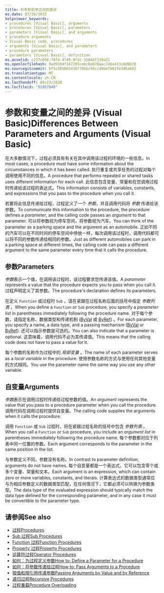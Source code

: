 ```yaml
---
title: 形参和实参之间的差异
ms.date: 07/20/2015
helpviewer_keywords:
- procedures [Visual Basic], arguments
- procedures [Visual Basic], parameters
- parameters [Visual Basic], and arguments
- procedure arguments
- Visual Basic code, procedures
- arguments [Visual Basic], and parameters
- procedure parameters
- parameters [Visual Basic], definition
ms.assetid: c237c056-74f4-4749-9f2c-15864f139a31
ms.openlocfilehash: 0ad9104f347205cebc6e078aac246a413c0d9b78
ms.sourcegitcommit: bf5c5850654187705bc94cc40ebfb62fe346ab02
ms.translationtype: MT
ms.contentlocale: zh-CN
ms.lasthandoff: 09/23/2020
ms.locfileid: "91057840"
---
```

# <a name="differences-between-parameters-and-arguments-visual-basic"></a><span data-ttu-id="bd360-102">参数和变量之间的差异 (Visual Basic)</span><span class="sxs-lookup"><span data-stu-id="bd360-102">Differences Between Parameters and Arguments (Visual Basic)</span></span>

<span data-ttu-id="bd360-103">在大多数情况下，过程必须具有有关在其中调用该过程的环境的一些信息。</span><span class="sxs-lookup"><span data-stu-id="bd360-103">In most cases, a procedure must have some information about the circumstances in which it has been called.</span></span> <span data-ttu-id="bd360-104">执行重复或共享任务的过程对每个调用使用不同的信息。</span><span class="sxs-lookup"><span data-stu-id="bd360-104">A procedure that performs repeated or shared tasks uses different information for each call.</span></span> <span data-ttu-id="bd360-105">此信息包含变量、常量和在您调用过程时传递给该过程的表达式。</span><span class="sxs-lookup"><span data-stu-id="bd360-105">This information consists of variables, constants, and expressions that you pass to the procedure when you call it.</span></span>  
  
 <span data-ttu-id="bd360-106">若要将此信息传递给过程，过程定义了一个 *参数*，并且调用代码将 *参数* 传递给该参数。</span><span class="sxs-lookup"><span data-stu-id="bd360-106">To communicate this information to the procedure, the procedure defines a *parameter*, and the calling code passes an *argument* to that parameter.</span></span> <span data-ttu-id="bd360-107">可以将参数视为停车空间，将参数视为汽车。</span><span class="sxs-lookup"><span data-stu-id="bd360-107">You can think of the parameter as a parking space and the argument as an automobile.</span></span> <span data-ttu-id="bd360-108">正如不同的汽车可以在不同时间的停车空间中停放一样，每次调用该过程时，调用代码都可以将不同的参数传递给相同的参数。</span><span class="sxs-lookup"><span data-stu-id="bd360-108">Just as different automobiles can park in a parking space at different times, the calling code can pass a different argument to the same parameter every time that it calls the procedure.</span></span>  
  
## <a name="parameters"></a><span data-ttu-id="bd360-109">参数</span><span class="sxs-lookup"><span data-stu-id="bd360-109">Parameters</span></span>  

 <span data-ttu-id="bd360-110">*参数*表示一个值，在调用该过程时，该过程要求您传递该值。</span><span class="sxs-lookup"><span data-stu-id="bd360-110">A *parameter* represents a value that the procedure expects you to pass when you call it.</span></span> <span data-ttu-id="bd360-111">过程声明定义了其参数。</span><span class="sxs-lookup"><span data-stu-id="bd360-111">The procedure's declaration defines its parameters.</span></span>  
  
 <span data-ttu-id="bd360-112">在定义 `Function` 或过程时 `Sub` ，请在紧跟在过程名称后面的括号中指定 *参数列表* 。</span><span class="sxs-lookup"><span data-stu-id="bd360-112">When you define a `Function` or `Sub` procedure, you specify a *parameter list* in parentheses immediately following the procedure name.</span></span> <span data-ttu-id="bd360-113">对于每个参数，请指定名称、数据类型和传递机制 ([ByVal](../../../language-reference/modifiers/byval.md) 或 [ByRef](../../../language-reference/modifiers/byref.md)) 。</span><span class="sxs-lookup"><span data-stu-id="bd360-113">For each parameter, you specify a name, a data type, and a passing mechanism ([ByVal](../../../language-reference/modifiers/byval.md) or [ByRef](../../../language-reference/modifiers/byref.md)).</span></span> <span data-ttu-id="bd360-114">还可以指示参数是可选的。</span><span class="sxs-lookup"><span data-stu-id="bd360-114">You can also indicate that a parameter is optional.</span></span> <span data-ttu-id="bd360-115">这意味着，调用代码不必为其传递值。</span><span class="sxs-lookup"><span data-stu-id="bd360-115">This means that the calling code does not have to pass a value for it.</span></span>  
  
 <span data-ttu-id="bd360-116">每个参数的名称作为过程中的 *局部变量* 。</span><span class="sxs-lookup"><span data-stu-id="bd360-116">The name of each parameter serves as a *local variable* in the procedure.</span></span> <span data-ttu-id="bd360-117">使用参数名称的方式与使用任何其他变量的方式相同。</span><span class="sxs-lookup"><span data-stu-id="bd360-117">You use the parameter name the same way you use any other variable.</span></span>  
  
## <a name="arguments"></a><span data-ttu-id="bd360-118">自变量</span><span class="sxs-lookup"><span data-stu-id="bd360-118">Arguments</span></span>  

 <span data-ttu-id="bd360-119">*参数*表示在调用过程时传递给过程参数的值。</span><span class="sxs-lookup"><span data-stu-id="bd360-119">An *argument* represents the value that you pass to a procedure parameter when you call the procedure.</span></span> <span data-ttu-id="bd360-120">调用代码在调用过程时提供自变量。</span><span class="sxs-lookup"><span data-stu-id="bd360-120">The calling code supplies the arguments when it calls the procedure.</span></span>  
  
 <span data-ttu-id="bd360-121">调用 `Function` 或 `Sub` 过程时，将在紧跟过程名称的括号中包含 *参数列表* 。</span><span class="sxs-lookup"><span data-stu-id="bd360-121">When you call a `Function` or `Sub` procedure, you include an *argument list* in parentheses immediately following the procedure name.</span></span> <span data-ttu-id="bd360-122">每个参数都对应于列表中同一位置的参数。</span><span class="sxs-lookup"><span data-stu-id="bd360-122">Each argument corresponds to the parameter in the same position in the list.</span></span>  
  
 <span data-ttu-id="bd360-123">与参数定义不同，参数没有名称。</span><span class="sxs-lookup"><span data-stu-id="bd360-123">In contrast to parameter definition, arguments do not have names.</span></span> <span data-ttu-id="bd360-124">每个自变量都是一个表达式，它可以包含零个或多个变量、常量和文本。</span><span class="sxs-lookup"><span data-stu-id="bd360-124">Each argument is an expression, which can contain zero or more variables, constants, and literals.</span></span> <span data-ttu-id="bd360-125">计算表达式的数据类型通常应与为相应参数定义的数据类型匹配，在任何情况下，它都必须可以转换为参数类型。</span><span class="sxs-lookup"><span data-stu-id="bd360-125">The data type of the evaluated expression should typically match the data type defined for the corresponding parameter, and in any case it must be convertible to the parameter type.</span></span>  
  
## <a name="see-also"></a><span data-ttu-id="bd360-126">请参阅</span><span class="sxs-lookup"><span data-stu-id="bd360-126">See also</span></span>

- [<span data-ttu-id="bd360-127">过程</span><span class="sxs-lookup"><span data-stu-id="bd360-127">Procedures</span></span>](./index.md)
- [<span data-ttu-id="bd360-128">Sub 过程</span><span class="sxs-lookup"><span data-stu-id="bd360-128">Sub Procedures</span></span>](./sub-procedures.md)
- [<span data-ttu-id="bd360-129">Function 过程</span><span class="sxs-lookup"><span data-stu-id="bd360-129">Function Procedures</span></span>](./function-procedures.md)
- [<span data-ttu-id="bd360-130">Property 过程</span><span class="sxs-lookup"><span data-stu-id="bd360-130">Property Procedures</span></span>](./property-procedures.md)
- [<span data-ttu-id="bd360-131">运算符过程</span><span class="sxs-lookup"><span data-stu-id="bd360-131">Operator Procedures</span></span>](./operator-procedures.md)
- [<span data-ttu-id="bd360-132">如何：为过程定义参数</span><span class="sxs-lookup"><span data-stu-id="bd360-132">How to: Define a Parameter for a Procedure</span></span>](./how-to-define-a-parameter-for-a-procedure.md)
- [<span data-ttu-id="bd360-133">如何：将参数传递给过程</span><span class="sxs-lookup"><span data-stu-id="bd360-133">How to: Pass Arguments to a Procedure</span></span>](./how-to-pass-arguments-to-a-procedure.md)
- [<span data-ttu-id="bd360-134">按值和按引用传递参数</span><span class="sxs-lookup"><span data-stu-id="bd360-134">Passing Arguments by Value and by Reference</span></span>](./passing-arguments-by-value-and-by-reference.md)
- [<span data-ttu-id="bd360-135">递归过程</span><span class="sxs-lookup"><span data-stu-id="bd360-135">Recursive Procedures</span></span>](./recursive-procedures.md)
- [<span data-ttu-id="bd360-136">过程重载</span><span class="sxs-lookup"><span data-stu-id="bd360-136">Procedure Overloading</span></span>](./procedure-overloading.md)
